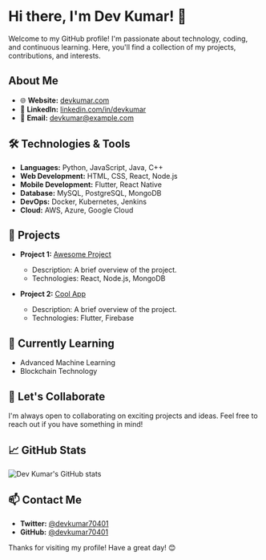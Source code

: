 # Hi there, I'm Dev Kumar! 👋

Welcome to my GitHub profile! I'm passionate about technology, coding, and continuous learning. Here, you'll find a collection of my projects, contributions, and interests.

## About Me

- 🌐 **Website:** [devkumar.com](https://www.devkumar.com)
- 💼 **LinkedIn:** [linkedin.com/in/devkumar](https://www.linkedin.com/in/devkumar)
- 📧 **Email:** [devkumar@example.com](mailto:devkumar@example.com)

## 🛠️ Technologies & Tools

- **Languages:** Python, JavaScript, Java, C++
- **Web Development:** HTML, CSS, React, Node.js
- **Mobile Development:** Flutter, React Native
- **Database:** MySQL, PostgreSQL, MongoDB
- **DevOps:** Docker, Kubernetes, Jenkins
- **Cloud:** AWS, Azure, Google Cloud

## 🔭 Projects

- **Project 1:** [Awesome Project](https://github.com/devkumar70401/awesome-project)
  - Description: A brief overview of the project.
  - Technologies: React, Node.js, MongoDB

- **Project 2:** [Cool App](https://github.com/devkumar70401/cool-app)
  - Description: A brief overview of the project.
  - Technologies: Flutter, Firebase

## 🌱 Currently Learning

- Advanced Machine Learning
- Blockchain Technology

## 👯 Let's Collaborate

I'm always open to collaborating on exciting projects and ideas. Feel free to reach out if you have something in mind!

## 📈 GitHub Stats

![Dev Kumar's GitHub stats](https://github-readme-stats.vercel.app/api?username=devkumar70401&show_icons=true&theme=radical)

## 📫 Contact Me

- **Twitter:** [@devkumar70401](https://twitter.com/devkumar70401)
- **GitHub:** [@devkumar70401](https://github.com/devkumar70401)

Thanks for visiting my profile! Have a great day! 😊
```` ▋
